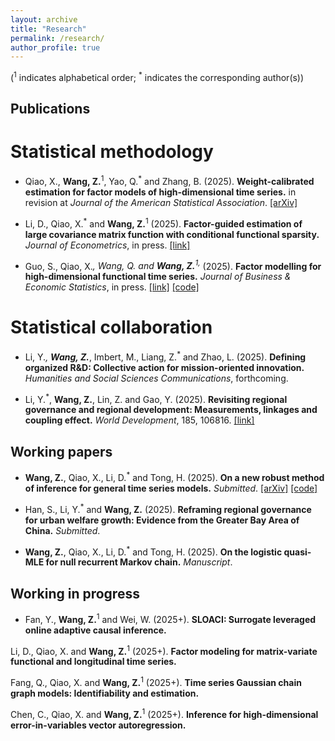 ```yaml
---
layout: archive
title: "Research"
permalink: /research/
author_profile: true
---
```

(<sup>1</sup> indicates alphabetical order; <sup>*</sup> indicates the corresponding author(s))

## Publications

# Statistical methodology

- Qiao, X., **Wang, Z.**<sup>1</sup>, Yao, Q.<sup>*</sup> and Zhang, B. (2025). **Weight-calibrated estimation for factor models of high-dimensional time series.** in revision at _Journal of the American Statistical Association_. [[arXiv]](https://arxiv.org/abs/2505.01357)

- Li, D., Qiao, X.<sup>*</sup> and **Wang, Z.**<sup>1</sup> (2025). **Factor-guided estimation of large covariance matrix function with conditional functional sparsity.** _Journal of Econometrics_, in press. [[link]](https://doi.org/10.1016/j.jeconom.2025.106070)

- Guo, S., Qiao, X.<sup>*</sup>, Wang, Q. and **Wang, Z.**<sup>1,*</sup> (2025). **Factor modelling for high-dimensional functional time series.** _Journal of Business & Economic Statistics_, in press. [[link]](https://doi.org/10.1080/07350015.2025.2505493) [[code]](https://github.com/qswangstat/FMHDFTS)


# Statistical collaboration
- Li, Y.<sup>*</sup>, **Wang, Z.**<sup>*</sup>, Imbert, M., Liang, Z.<sup>*</sup> and Zhao, L. (2025). **Defining organized R\&D: Collective action for mission-oriented innovation.** _Humanities and Social Sciences Communications_, forthcoming. 

- Li, Y.<sup>*</sup>, **Wang, Z.**, Lin, Z. and Gao, Y. (2025). **Revisiting regional governance and regional development: Measurements, linkages and coupling effect.** _World Development_, 185, 106816. [[link]](https://doi.org/10.1016/j.worlddev.2024.106816)


## Working papers

- **Wang, Z.**, Qiao, X., Li, D.<sup>*</sup> and Tong, H. (2025). **On a new robust method of inference for general time series models.** _Submitted_. [[arXiv]](https://arxiv.org/abs/2503.08655) [[code]](https://github.com/wangzh-stat/TSQMLE)

- Han, S., Li, Y.<sup>*</sup> and **Wang, Z.** (2025). **Reframing regional governance for urban welfare growth: Evidence from the Greater Bay Area of China.** _Submitted_.

- **Wang, Z.**, Qiao, X., Li, D.<sup>*</sup> and Tong, H. (2025). **On the logistic quasi-MLE for null recurrent Markov chain.** _Manuscript_.


## Working in progress

- Fan, Y., **Wang, Z.**<sup>1</sup> and Wei, W. (2025+). **SLOACI: Surrogate leveraged online adaptive causal inference.**

Li, D., Qiao, X. and **Wang, Z.**<sup>1</sup> (2025+). **Factor modeling for matrix-variate functional and longitudinal time series.**

Fang, Q., Qiao, X. and **Wang, Z.**<sup>1</sup> (2025+). **Time series Gaussian chain graph models: Identifiability and estimation.**

Chen, C., Qiao, X. and **Wang, Z.**<sup>1</sup> (2025+). **Inference for high-dimensional error-in-variables vector autoregression.**

